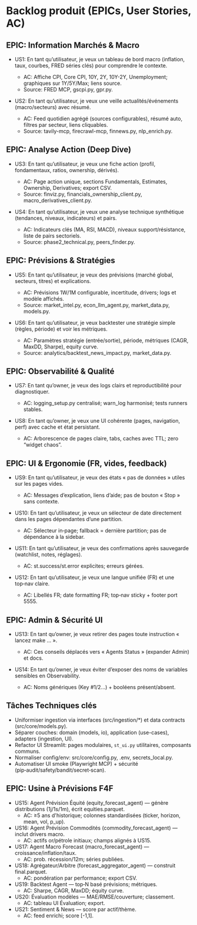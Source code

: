 # Backlog produit (EPICs, User Stories, AC)

## EPIC: Information Marchés & Macro
- US1: En tant qu’utilisateur, je veux un tableau de bord macro (inflation, taux, courbes, FRED séries clés) pour comprendre le contexte.
  - AC: Affiche CPI, Core CPI, 10Y, 2Y, 10Y-2Y, Unemployment; graphiques sur 1Y/5Y/Max; liens source.
  - Source: FRED MCP, gscpi.py, gpr.py.

- US2: En tant qu’utilisateur, je veux une veille actualités/événements (macro/secteurs) avec résumé.
  - AC: Feed quotidien agrégé (sources configurables), résumé auto, filtres par secteur, liens cliquables.
  - Source: tavily-mcp, firecrawl-mcp, finnews.py, nlp_enrich.py.

## EPIC: Analyse Action (Deep Dive)
- US3: En tant qu’utilisateur, je veux une fiche action (profil, fondamentaux, ratios, ownership, dérivés).
  - AC: Page action unique, sections Fundamentals, Estimates, Ownership, Derivatives; export CSV.
  - Source: finviz.py, financials_ownership_client.py, macro_derivatives_client.py.

- US4: En tant qu’utilisateur, je veux une analyse technique synthétique (tendances, niveaux, indicateurs) et pairs.
  - AC: Indicateurs clés (MA, RSI, MACD), niveaux support/résistance, liste de pairs sectoriels.
  - Source: phase2_technical.py, peers_finder.py.

## EPIC: Prévisions & Stratégies
- US5: En tant qu’utilisateur, je veux des prévisions (marché global, secteurs, titres) et explications.
  - AC: Prévisions 1W/1M configurable, incertitude, drivers; logs et modèle affichés.
  - Source: market_intel.py, econ_llm_agent.py, market_data.py, models.py.

- US6: En tant qu’utilisateur, je veux backtester une stratégie simple (règles, période) et voir les métriques.
  - AC: Paramètres stratégie (entrée/sortie), période, métriques (CAGR, MaxDD, Sharpe), equity curve.
  - Source: analytics/backtest_news_impact.py, market_data.py.

## EPIC: Observabilité & Qualité
- US7: En tant qu’owner, je veux des logs clairs et reproductibilité pour diagnostiquer.
  - AC: logging_setup.py centralisé; warn_log harmonisé; tests runners stables.

- US8: En tant qu’owner, je veux une UI cohérente (pages, navigation, perf) avec cache et état persistant.
  - AC: Arborescence de pages claire, tabs, caches avec TTL; zero “widget chaos”.

## EPIC: UI & Ergonomie (FR, vides, feedback)
- US9: En tant qu’utilisateur, je veux des états « pas de données » utiles sur les pages vides.
  - AC: Messages d’explication, liens d’aide; pas de bouton « Stop » sans contexte.

- US10: En tant qu’utilisateur, je veux un sélecteur de date directement dans les pages dépendantes d’une partition.
  - AC: Sélecteur in‑page; fallback = dernière partition; pas de dépendance à la sidebar.

- US11: En tant qu’utilisateur, je veux des confirmations après sauvegarde (watchlist, notes, réglages).
  - AC: st.success/st.error explicites; erreurs gérées.

- US12: En tant qu’utilisateur, je veux une langue unifiée (FR) et une top‑nav claire.
  - AC: Libellés FR; date formatting FR; top‑nav sticky + footer port 5555.

## EPIC: Admin & Sécurité UI
- US13: En tant qu’owner, je veux retirer des pages toute instruction « lancez make … ».
  - AC: Ces conseils déplacés vers « Agents Status » (expander Admin) et docs.

- US14: En tant qu’owner, je veux éviter d’exposer des noms de variables sensibles en Observability.
  - AC: Noms génériques (Key #1/2...) + booléens présent/absent.

## Tâches Techniques clés
- Uniformiser ingestion via interfaces (src/ingestion/*) et data contracts (src/core/models.py).
- Séparer couches: domain (models, io), application (use-cases), adapters (ingestion, UI).
- Refactor UI Streamlit: pages modulaires, `st_ui.py` utilitaires, composants communs.
- Normaliser config/env: src/core/config.py, .env, secrets_local.py.
 - Automatiser UI smoke (Playwright MCP) + sécurité (pip‑audit/safety/bandit/secret‑scan).


## EPIC: Usine à Prévisions F4F
- US15: Agent Prévision Équité (equity_forecast_agent) — génère distributions (1j/1s/1m), écrit equities.parquet.
  - AC: ≥5 ans d'historique; colonnes standardisées (ticker, horizon, mean, vol, p_up).
- US16: Agent Prévision Commodités (commodity_forecast_agent) — inclut drivers macro.
  - AC: actifs or/pétrole initiaux; champs alignés à US15.
- US17: Agent Macro Forecast (macro_forecast_agent) — croissance/inflation/taux.
  - AC: prob. récession/12m; séries publiées.
- US18: Agrégateur/Arbitre (forecast_aggregator_agent) — construit final.parquet.
  - AC: pondération par performance; export CSV.
- US19: Backtest Agent — top‑N basé prévisions; métriques.
  - AC: Sharpe, CAGR, MaxDD; équity curve.
- US20: Évaluation modèles — MAE/RMSE/couverture; classement.
  - AC: tableau UI Évaluation; export.
- US21: Sentiment & News — score par actif/thème.
  - AC: feed enrichi; score [-1,1].
